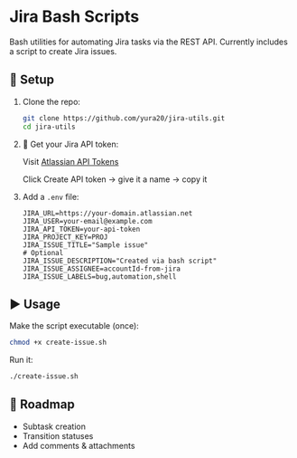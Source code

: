 # Jira Bash Scripts

Bash utilities for automating Jira tasks via the REST API.
Currently includes a script to create Jira issues.


## 🔧 Setup

1. Clone the repo:

   ```bash
   git clone https://github.com/yura20/jira-utils.git
   cd jira-utils
   ```

2. 🔑 Get your Jira API token:

    Visit [Atlassian API Tokens](https://id.atlassian.com/manage-profile/security/api-tokens)

    Click Create API token → give it a name → copy it

3. Add a `.env` file:

   ```env
   JIRA_URL=https://your-domain.atlassian.net
   JIRA_USER=your-email@example.com
   JIRA_API_TOKEN=your-api-token
   JIRA_PROJECT_KEY=PROJ
   JIRA_ISSUE_TITLE="Sample issue"
   # Optional
   JIRA_ISSUE_DESCRIPTION="Created via bash script"
   JIRA_ISSUE_ASSIGNEE=accountId-from-jira
   JIRA_ISSUE_LABELS=bug,automation,shell
   ```


## ▶️ Usage

Make the script executable (once):

```bash
chmod +x create-issue.sh
```

Run it:

```bash
./create-issue.sh
```


## 📌 Roadmap

* Subtask creation
* Transition statuses
* Add comments & attachments

